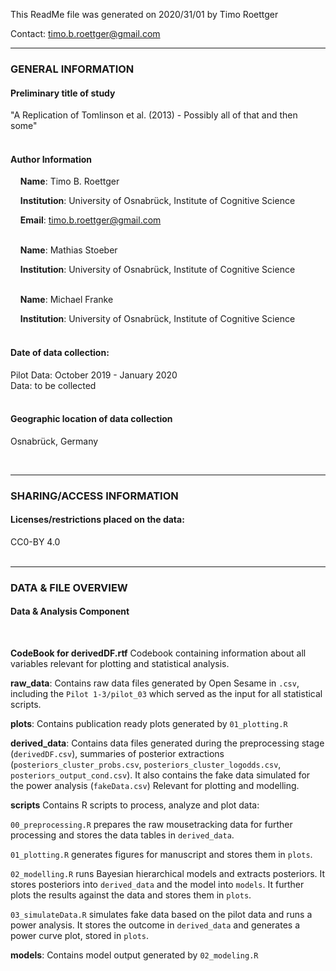 This ReadMe file was generated on 2020/31/01 by Timo Roettger

Contact: timo.b.roettger@gmail.com


-------------------
### **GENERAL INFORMATION**

#### **Preliminary title of study**
"A Replication of Tomlinson et al. (2013) - Possibly all of that and then some"
&nbsp;  
&nbsp;

#### **Author Information**

&nbsp;&nbsp;&nbsp; **Name**: Timo B. Roettger 

&nbsp;&nbsp;&nbsp; **Institution**: University of Osnabrück, Institute of Cognitive Science

&nbsp;&nbsp;&nbsp; **Email**: timo.b.roettger@gmail.com
&nbsp;  
&nbsp;

&nbsp;&nbsp;&nbsp; **Name**: Mathias Stoeber

&nbsp;&nbsp;&nbsp; **Institution**: University of Osnabrück, Institute of Cognitive Science
&nbsp;  
&nbsp;

&nbsp;&nbsp;&nbsp; **Name**: Michael Franke

&nbsp;&nbsp;&nbsp; **Institution**: University of Osnabrück, Institute of Cognitive Science
&nbsp;  
&nbsp;

#### **Date of data collection**: 
Pilot Data: October 2019 - January 2020
&nbsp;  
Data: to be collected
&nbsp;  
&nbsp;

#### **Geographic location of data collection** 
Osnabrück, Germany

&nbsp;

-------------------
### **SHARING/ACCESS INFORMATION**
#### **Licenses/restrictions placed on the data**: 
CC0-BY 4.0
&nbsp;  
&nbsp;

-------------------
### **DATA & FILE OVERVIEW**

#### **Data & Analysis Component**
&nbsp;&nbsp;&nbsp;

**CodeBook for derivedDF.rtf**
Codebook containing information about all variables relevant for plotting and statistical analysis.
&nbsp;&nbsp;&nbsp;

**raw_data**:
Contains raw data files generated by Open Sesame in `.csv`, including the `Pilot 1-3/pilot_03` which served as the input for all statistical scripts.
&nbsp;&nbsp;&nbsp;

**plots**:
Contains publication ready plots generated by `01_plotting.R`
&nbsp;&nbsp;&nbsp;

**derived_data**:
Contains data files generated during the preprocessing stage (`derivedDF.csv`), summaries of posterior extractions (`posteriors_cluster_probs.csv`, `posteriors_cluster_logodds.csv`, `posteriors_output_cond.csv`). It also contains the fake data simulated for the power analysis (`fakeData.csv`)
Relevant for plotting and modelling.
&nbsp;&nbsp;&nbsp;

**scripts**
Contains R scripts to process, analyze and plot data:
&nbsp;&nbsp;

`00_preprocessing.R` prepares the raw mousetracking data for further processing and stores the data tables in `derived_data`.
&nbsp;&nbsp;

`01_plotting.R` generates figures for manuscript and stores them in `plots`.
&nbsp;&nbsp;&nbsp;

`02_modelling.R` runs Bayesian hierarchical models and extracts posteriors. It stores posteriors into `derived_data` and the model into `models`. It further plots the results against the data and stores them in `plots`.
&nbsp;&nbsp;

`03_simulateData.R` simulates fake data based on the pilot data and runs a power analysis. It stores the outcome in `derived_data` and generates a power curve plot, stored in `plots`.
&nbsp;&nbsp;

**models**:
Contains model output generated by `02_modeling.R`

&nbsp;&nbsp;&nbsp;
